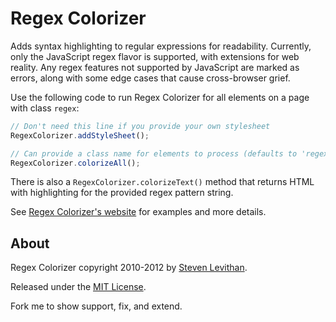 ﻿# Regex Colorizer

Adds syntax highlighting to regular expressions for readability. Currently, only the JavaScript regex flavor is supported, with extensions for web reality. Any regex features not supported by JavaScript are marked as errors, along with some edge cases that cause cross-browser grief.

Use the following code to run Regex Colorizer for all elements on a page with class `regex`:

~~~ js
// Don't need this line if you provide your own stylesheet
RegexColorizer.addStyleSheet();

// Can provide a class name for elements to process (defaults to 'regex')
RegexColorizer.colorizeAll();
~~~

There is also a `RegexColorizer.colorizeText()` method that returns HTML with highlighting for the provided regex pattern string.

See [Regex Colorizer's website](http://stevenlevithan.com/regex/colorizer/) for examples and more details.


## About

Regex Colorizer copyright 2010-2012 by [Steven Levithan](http://stevenlevithan.com/).

Released under the [MIT License](http://mit-license.org/).

Fork me to show support, fix, and extend.

